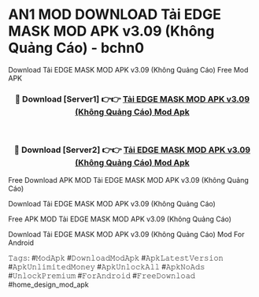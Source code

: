 # AN1 MOD DOWNLOAD Tải EDGE MASK MOD APK v3.09 (Không Quảng Cáo) - bchn0
Download Tải EDGE MASK MOD APK v3.09 (Không Quảng Cáo) Free Mod APK

<div align="center">
<h3>🔴 Download [Server1] 👉👉 <a href="https://apk-comot.site?title=Tải_EDGE_MASK_MOD_APK_v3.09_(Không_Quảng_Cáo)">Tải EDGE MASK MOD APK v3.09 (Không Quảng Cáo) Mod Apk</a></h3><br>

<h3>🔴 Download [Server2] 👉👉 <a href="https://apk-comot.site?title=Tải_EDGE_MASK_MOD_APK_v3.09_(Không_Quảng_Cáo)">Tải EDGE MASK MOD APK v3.09 (Không Quảng Cáo) Mod Apk</a></h3>
</div>


Free Download APK MOD Tải EDGE MASK MOD APK v3.09 (Không Quảng Cáo)

Download Tải EDGE MASK MOD APK v3.09 (Không Quảng Cáo) 

Free APK MOD Tải EDGE MASK MOD APK v3.09 (Không Quảng Cáo) 

Download Tải EDGE MASK MOD APK v3.09 (Không Quảng Cáo) Mod For Android

𝚃𝚊𝚐𝚜: #𝙼𝚘𝚍𝙰𝚙𝚔 #𝙳𝚘𝚠𝚗𝚕𝚘𝚊𝚍𝙼𝚘𝚍𝙰𝚙𝚔 #𝙰𝚙𝚔𝙻𝚊𝚝𝚎𝚜𝚝𝚅𝚎𝚛𝚜𝚒𝚘𝚗 #𝙰𝚙𝚔𝚄𝚗𝚕𝚒𝚖𝚒𝚝𝚎𝚍𝙼𝚘𝚗𝚎𝚢 #𝙰𝚙𝚔𝚄𝚗𝚕𝚘𝚌𝚔𝙰𝚕𝚕 #𝙰𝚙𝚔𝙽𝚘𝙰𝚍𝚜 #𝚄𝚗𝚕𝚘𝚌𝚔𝙿𝚛𝚎𝚖𝚒𝚞𝚖 #𝙵𝚘𝚛𝙰𝚗𝚍𝚛𝚘𝚒𝚍 #𝙵𝚛𝚎𝚎𝙳𝚘𝚠𝚗𝚕𝚘𝚊𝚍 #home_design_mod_apk